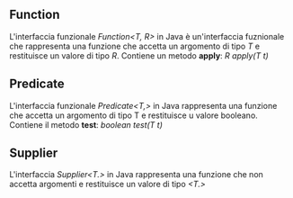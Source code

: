 ## Function
L'interfaccia funzionale *Function<T, R>* in Java è un'interfaccia fuznionale che rappresenta una funzione che accetta un argomento di tipo *T* e restituisce un valore di tipo *R*.
 Contiene un metodo **apply**: *R apply(T t)*

## Predicate
L'interfaccia funzionale *Predicate<T,>* in Java rappresenta una funzione che accetta un argomento di tipo T e restituisce u valore booleano.
Contiene il metodo **test**: *boolean test(T t)*

## Supplier
L'interfaccia *Supplier<T.>* in Java rappresenta una funzione che non accetta argomenti e restituisce un valore di tipo *<T.>*
